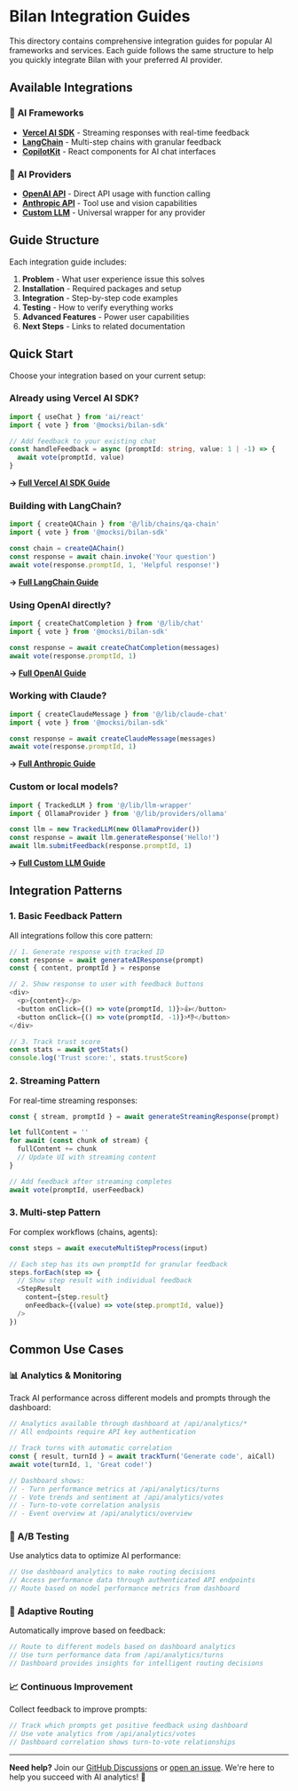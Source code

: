 # Bilan Integration Guides

This directory contains comprehensive integration guides for popular AI frameworks and services. Each guide follows the same structure to help you quickly integrate Bilan with your preferred AI provider.

## Available Integrations

### 🚀 **AI Frameworks**
- **[Vercel AI SDK](vercel-ai-sdk.md)** - Streaming responses with real-time feedback
- **[LangChain](langchain.md)** - Multi-step chains with granular feedback  
- **[CopilotKit](copilotkit.md)** - React components for AI chat interfaces

### 🤖 **AI Providers**
- **[OpenAI API](openai-api.md)** - Direct API usage with function calling
- **[Anthropic API](anthropic-api.md)** - Tool use and vision capabilities
- **[Custom LLM](custom-llm.md)** - Universal wrapper for any provider

## Guide Structure

Each integration guide includes:

1. **Problem** - What user experience issue this solves
2. **Installation** - Required packages and setup
3. **Integration** - Step-by-step code examples
4. **Testing** - How to verify everything works
5. **Advanced Features** - Power user capabilities
6. **Next Steps** - Links to related documentation

## Quick Start

Choose your integration based on your current setup:

### Already using Vercel AI SDK?
```typescript
import { useChat } from 'ai/react'
import { vote } from '@mocksi/bilan-sdk'

// Add feedback to your existing chat
const handleFeedback = async (promptId: string, value: 1 | -1) => {
  await vote(promptId, value)
}
```
**→ [Full Vercel AI SDK Guide](./vercel-ai-sdk.md)**

### Building with LangChain?
```typescript
import { createQAChain } from '@/lib/chains/qa-chain'
import { vote } from '@mocksi/bilan-sdk'

const chain = createQAChain()
const response = await chain.invoke('Your question')
await vote(response.promptId, 1, 'Helpful response!')
```
**→ [Full LangChain Guide](./langchain.md)**

### Using OpenAI directly?
```typescript
import { createChatCompletion } from '@/lib/chat'
import { vote } from '@mocksi/bilan-sdk'

const response = await createChatCompletion(messages)
await vote(response.promptId, 1)
```
**→ [Full OpenAI Guide](./openai-api.md)**

### Working with Claude?
```typescript
import { createClaudeMessage } from '@/lib/claude-chat'
import { vote } from '@mocksi/bilan-sdk'

const response = await createClaudeMessage(messages)
await vote(response.promptId, 1)
```
**→ [Full Anthropic Guide](./anthropic-api.md)**

### Custom or local models?
```typescript
import { TrackedLLM } from '@/lib/llm-wrapper'
import { OllamaProvider } from '@/lib/providers/ollama'

const llm = new TrackedLLM(new OllamaProvider())
const response = await llm.generateResponse('Hello!')
await llm.submitFeedback(response.promptId, 1)
```
**→ [Full Custom LLM Guide](./custom-llm.md)**

## Integration Patterns

### 1. Basic Feedback Pattern
All integrations follow this core pattern:

```typescript
// 1. Generate response with tracked ID
const response = await generateAIResponse(prompt)
const { content, promptId } = response

// 2. Show response to user with feedback buttons
<div>
  <p>{content}</p>
  <button onClick={() => vote(promptId, 1)}>👍</button>
  <button onClick={() => vote(promptId, -1)}>👎</button>
</div>

// 3. Track trust score
const stats = await getStats()
console.log('Trust score:', stats.trustScore)
```

### 2. Streaming Pattern
For real-time streaming responses:

```typescript
const { stream, promptId } = await generateStreamingResponse(prompt)

let fullContent = ''
for await (const chunk of stream) {
  fullContent += chunk
  // Update UI with streaming content
}

// Add feedback after streaming completes
await vote(promptId, userFeedback)
```

### 3. Multi-step Pattern
For complex workflows (chains, agents):

```typescript
const steps = await executeMultiStepProcess(input)

// Each step has its own promptId for granular feedback
steps.forEach(step => {
  // Show step result with individual feedback
  <StepResult 
    content={step.result}
    onFeedback={(value) => vote(step.promptId, value)}
  />
})
```

## Common Use Cases

### 📊 **Analytics & Monitoring**
Track AI performance across different models and prompts through the dashboard:

```typescript
// Analytics available through dashboard at /api/analytics/*
// All endpoints require API key authentication

// Track turns with automatic correlation
const { result, turnId } = await trackTurn('Generate code', aiCall)
await vote(turnId, 1, 'Great code!')

// Dashboard shows:
// - Turn performance metrics at /api/analytics/turns
// - Vote trends and sentiment at /api/analytics/votes  
// - Turn-to-vote correlation analysis
// - Event overview at /api/analytics/overview
```

### 🔄 **A/B Testing**
Use analytics data to optimize AI performance:

```typescript
// Use dashboard analytics to make routing decisions
// Access performance data through authenticated API endpoints
// Route based on model performance metrics from dashboard
```

### 🎯 **Adaptive Routing**
Automatically improve based on feedback:

```typescript
// Route to different models based on dashboard analytics
// Use turn performance data from /api/analytics/turns
// Dashboard provides insights for intelligent routing decisions
```

### 📈 **Continuous Improvement**
Collect feedback to improve prompts:

```typescript
// Track which prompts get positive feedback using dashboard
// Use vote analytics from /api/analytics/votes
// Dashboard correlation shows turn-to-vote relationships
```

---

**Need help?** Join our [GitHub Discussions](https://github.com/Mocksi/bilan/discussions) or [open an issue](https://github.com/Mocksi/bilan/issues). We're here to help you succeed with AI analytics! 🚀 